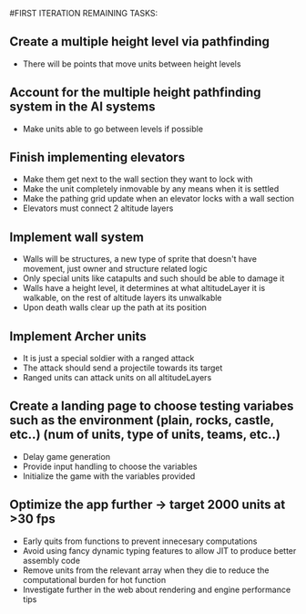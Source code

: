 #FIRST ITERATION REMAINING TASKS:



## Create a multiple height level via pathfinding
- There will be points that move units between height levels

## Account for the multiple height pathfinding system in the AI systems
- Make units able to go between levels if possible

## Finish implementing elevators
- Make them get next to the wall section they want to lock with
- Make the unit completely inmovable by any means when it is settled
- Make the pathing grid update when an elevator locks with a wall section
- Elevators must connect 2 altitude layers



## Implement wall system
- Walls will be structures, a new type of sprite that doesn't have movement, just owner and structure related logic
- Only special units like catapults and such should be able to damage it
- Walls have a height level, it determines at what altitudeLayer it is walkable, on the rest of altitude layers its unwalkable
- Upon death walls clear up the path at its position


## Implement Archer units
- It is just a special soldier with a ranged attack
- The attack should send a projectile towards its target
- Ranged units can attack units on all altitudeLayers


## Create a landing page to choose testing variabes such as the environment (plain, rocks, castle, etc..) (num of units, type of units, teams, etc..)
- Delay game generation
- Provide input handling to choose the variables
- Initialize the game with the variables provided



## Optimize the app further -> target 2000 units at >30 fps
- Early quits from functions to prevent innecesary computations
- Avoid using fancy dynamic typing features to allow JIT to produce better assembly code
- Remove units from the relevant array when they die to reduce the computational burden for hot function
- Investigate further in the web about rendering and engine performance tips